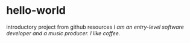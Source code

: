 # hello-world
introductory project from github resources
*I am an entry-level software developer and a music producer. I like coffee.*

